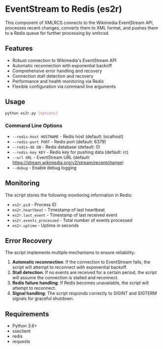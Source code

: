 # EventStream to Redis (es2r)

This component of XMLRCS connects to the Wikimedia EventStream API, processes recent changes, converts them to XML format, and pushes them to a Redis queue for further processing by xmlrcsd.

## Features

- Robust connection to Wikimedia's EventStream API
- Automatic reconnection with exponential backoff
- Comprehensive error handling and recovery
- Connection stall detection and recovery
- Performance and health monitoring via Redis
- Flexible configuration via command line arguments

## Usage

```bash
python es2r.py [options]
```

### Command Line Options

- `--redis-host HOSTNAME` - Redis host (default: localhost)
- `--redis-port PORT` - Redis port (default: 6379)
- `--redis-db DB` - Redis database (default: 0)
- `--redis-key KEY` - Redis key for pushing data (default: rc)
- `--url URL` - EventStream URL (default: https://stream.wikimedia.org/v2/stream/recentchange)
- `--debug` - Enable debug logging

## Monitoring

The script stores the following monitoring information in Redis:

- `es2r.pid` - Process ID
- `es2r.heartbeat` - Timestamp of last heartbeat
- `es2r.last_event` - Timestamp of last received event
- `es2r.events_processed` - Total number of events processed
- `es2r.uptime` - Uptime in seconds

## Error Recovery

The script implements multiple mechanisms to ensure reliability:

1. **Automatic reconnection**: If the connection to EventStream fails, the script will attempt to reconnect with exponential backoff.
2. **Stall detection**: If no events are received for a certain period, the script will assume the connection is stalled and reconnect.
3. **Redis failure handling**: If Redis becomes unavailable, the script will attempt to reconnect.
4. **Signal handling**: The script responds correctly to SIGINT and SIGTERM signals for graceful shutdown.

## Requirements

- Python 3.6+
- sseclient
- redis
- requests
